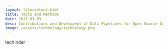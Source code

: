```yaml
---
layout: tilecontent.html
title: Tools and Methods
date: 2017-03-03
desc: Contributions and Developemt of Data Pipelines for Open Source Investigations
image: /assets/technology/technology.png
---
```


tech rider
